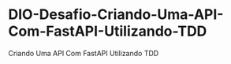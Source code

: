 # DIO-Desafio-Criando-Uma-API-Com-FastAPI-Utilizando-TDD
Criando Uma API Com FastAPI Utilizando TDD
